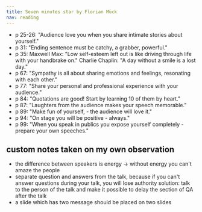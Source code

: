 ```yaml
---
title: Seven minutes star by Florian Mück
nav: reading
---
```


- p 25-26: "Audience love you when you share intimate stories about yourself."
- p 31: "Ending sentence must be catchy, a grabber, powerful."
- p 35: Maxwell Max: "Low self-esteem left out is like driving through life with your handbrake on." Charlie Chaplin: "A
  day without a smile is a lost day."
- p 67: "Sympathy is all about sharing emotions and feelings, resonating with each other."
- p 77: "Share your personal and professional experience with your audience."
- p 84: "Quotations are good! Start by learning 10 of them by heart."
- p 87: "Laughters from the audience makes your speech memorable."
- p 89: "Make fun of yourself, - the audience will love it."
- p 94: "On stage you will be positive - always."
- p 99: "When you speak in publics you expose yourself completely - prepare your own speeches."


## custom notes taken on my own observation

- the difference between speakers is energy -> without energy you can't amaze the people
- separate question and answers from the talk, because if you can't answer questions during your talk, you will lose
  authority solution: talk to the person of the talk and make it possible to delay the section of QA after the talk
- a slide which has two message should be placed on two slides

